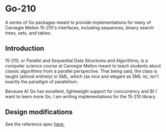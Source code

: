 # Go-210

A series of Go packages meant to provide implementations for many of Carnegie
Mellon 15-210's interfaces, including sequences, binary search trees, sets, and 
tables.

## Introduction

15-210, or Parallel and Sequential Data Structures and Algorithms, is a computer
science course at Carnegie Mellon meant to teach students about classic
algorithms from a parallel perspective. That being said, the class is taught
(almost entirely) in SML, which (as nice and elegant as SML is), isn't exactly
the paradigm of parallelism.

Because A) Go has excellent, lightweight support for concurrency and B) I want
to learn more Go, I am writing implementations for the 15-210 library.

## Design modifications

See the reference spec [here.](http://www.cs.cmu.edu/~15210/docs/)